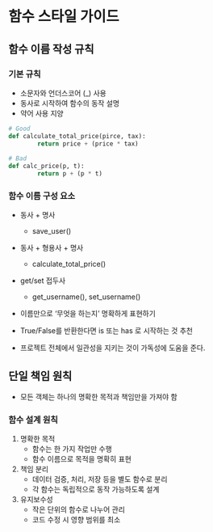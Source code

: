# 함수 스타일 가이드

## 함수 이름 작성 규칙

### 기본 규칙

- 소문자와 언더스코어 (_) 사용
- 동사로 시작하여 함수의 동작 설명
- 약어 사용 지양

```python
# Good
def calculate_total_price(pirce, tax):
		return price + (price * tax)
		
# Bad
def calc_price(p, t):
		return p + (p * t)
```

### 함수 이름 구성 요소

- 동사 + 명사
    - save_user()
- 동사 + 형용사 + 명사
    - calculate_total_price()
- get/set  접두사
    - get_username(), set_username()

- 이름만으로 ‘무엇을 하는지’ 명확하게 표현하기
- True/False를 반환한다면 is 또는 has 로 시작하는 것 추천
- 프로젝트 전체에서 일관성을 지키는 것이 가독성에 도움을 준다.

## 단일 책임 원칙

- 모든 객체는 하나의 명확한 목적과 책임만을 가져야 함

### 함수 설계 원칙

1. 명확한 목적
    - 함수는 한 가지 작업만 수행
    - 함수 이름으로 목적을 명확히 표현
2. 책임 분리
    - 데이터 검증, 처리, 저장 등을 별도 함수로 분리
    - 각 함수는 독립적으로 동작 가능하도록 설계
3. 유지보수성
    - 작은 단위의 함수로 나누어 관리
    - 코드 수정 시 영향 범위를 최소